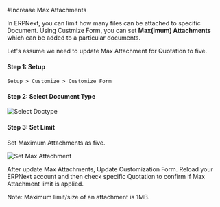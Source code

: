 <!-- add-breadcrumbs -->
#Increase Max Attachments

In ERPNext, you can limit how many files can be attached to specific Document. Using Custmize Form, you can set **Max(imum) Attachments** which can be added to a particular documents.

Let's assume we need to update Max Attachment for Quotation to five.

#### Step 1: Setup

`Setup > Customize > Customize Form`

#### Step 2: Select Document Type
 
<img alt="Select Doctype" class="screenshot" src="/docs/assets/img/articles/max-attachment-1.png">

#### Step 3: Set Limit

Set Maximum Attachments as five.

<img alt="Set Max Attachment" class="screenshot" src="/docs/assets/img/articles/max-attachment-2.png">

After update Max Attachments, Update Customization Form. Reload your ERPNext account and then check specific Quotation to confirm if Max Attachment limit is applied.

<div class="well">Note: Maximum limit/size of an attachment is 1MB.</div>

<!-- markdown -->